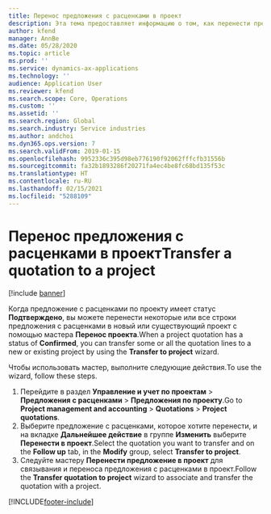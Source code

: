 ```yaml
---
title: Перенос предложения с расценками в проект
description: Эта тема предоставляет информацию о том, как перенести предложение с расценками в новый или существующий проект.
author: kfend
manager: AnnBe
ms.date: 05/28/2020
ms.topic: article
ms.prod: ''
ms.service: dynamics-ax-applications
ms.technology: ''
audience: Application User
ms.reviewer: kfend
ms.search.scope: Core, Operations
ms.custom: ''
ms.assetid: ''
ms.search.region: Global
ms.search.industry: Service industries
ms.author: andchoi
ms.dyn365.ops.version: 7
ms.search.validFrom: 2019-01-15
ms.openlocfilehash: 9952336c395d98eb776190f92062fffcfb31556b
ms.sourcegitcommit: fa32b1893286f20271fa4ec4be8fc68bd135f53c
ms.translationtype: HT
ms.contentlocale: ru-RU
ms.lasthandoff: 02/15/2021
ms.locfileid: "5288109"
---
```

# <a name="transfer-a-quotation-to-a-project"></a><span data-ttu-id="d7bff-103">Перенос предложения с расценками в проект</span><span class="sxs-lookup"><span data-stu-id="d7bff-103">Transfer a quotation to a project</span></span>

[!include [banner](../includes/banner.md)]

<span data-ttu-id="d7bff-104">Когда предложение с расценками по проекту имеет статус **Подтверждено**, вы можете перенести некоторые или все строки предложения с расценками в новый или существующий проект с помощью мастера **Перенос проекта**.</span><span class="sxs-lookup"><span data-stu-id="d7bff-104">When a project quotation has a status of **Confirmed**, you can transfer some or all the quotation lines to a new or existing project by using the **Transfer to project** wizard.</span></span> 

<span data-ttu-id="d7bff-105">Чтобы использовать мастер, выполните следующие действия.</span><span class="sxs-lookup"><span data-stu-id="d7bff-105">To use the wizard, follow these steps.</span></span>

1. <span data-ttu-id="d7bff-106">Перейдите в раздел **Управление и учет по проектам** > **Предложения с расценками** > **Предложения по проекту**.</span><span class="sxs-lookup"><span data-stu-id="d7bff-106">Go to **Project management and accounting** > **Quotations** > **Project quotations**.</span></span>
2. <span data-ttu-id="d7bff-107">Выберите предложение с расценками, которое хотите перенести, и на вкладке **Дальнейшее действие** в группе **Изменить** выберите **Перенести в проект**.</span><span class="sxs-lookup"><span data-stu-id="d7bff-107">Select the quotation you want to transfer and on the **Follow up** tab, in the **Modify** group, select **Transfer to project**.</span></span>
3. <span data-ttu-id="d7bff-108">Следуйте мастеру **Перенести предложение в проект** для связывания и переноса предложения с расценками в проект.</span><span class="sxs-lookup"><span data-stu-id="d7bff-108">Follow the **Transfer quotation to project** wizard to associate and transfer the quotation with a project.</span></span>


[!INCLUDE[footer-include](../includes/footer-banner.md)]
